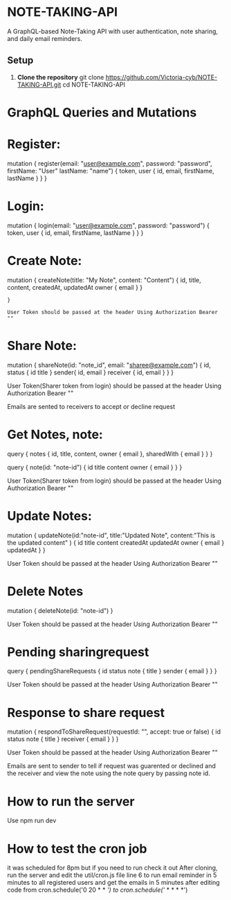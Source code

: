 # NOTE-TAKING-API

A GraphQL-based Note-Taking API with user authentication, note sharing, and daily email reminders.

## Setup

1. **Clone the repository**
   git clone https://github.com/Victoria-cyb/NOTE-TAKING-API.git
   cd NOTE-TAKING-API



# GraphQL Queries and Mutations

# Register: 
mutation { register(email: "user@example.com", password: "password", firstName: "User" lastName: "name") { token, user { id, email, firstName, lastName
} } }

# Login: 
mutation { login(email: "user@example.com", password: "password") { token, user { id, email, firstName, lastName } } }

# Create Note: 
mutation { createNote(title: "My Note", content: "Content") { id, title, content,  createdAt,
    updatedAt 
    owner {
      email
      }
     }

    }

    User Token should be passed at the header Using Authorization Bearer ""

# Share Note: 
mutation { shareNote(id: "note_id", email: "sharee@example.com") { id, status { id title } sender{
  id, email
}
receiver {
  id, email
} } }

 User Token(Sharer token from login) should be passed at the header Using Authorization Bearer ""

 Emails are sented to receivers to accept or decline request


# Get Notes, note: 
query { notes { id, title, content, owner { email }, sharedWith { email } } }

query {
  note(id: "note-id") {
    id
    title
    content
    owner {
      email
    }
  }
}


User Token(Sharer token from login) should be passed at the header Using Authorization Bearer ""

# Update Notes:
mutation {
  updateNote(id:"note-id", title:"Updated Note", content:"This is the updated content" ) {
    id
    title
    content
    createdAt
    updatedAt
    owner {
      email
    }
    updatedAt
  }
}

User Token should be passed at the header Using Authorization Bearer ""


# Delete Notes
mutation {
  deleteNote(id: "note-id") 
}

User Token should be passed at the header Using Authorization Bearer ""


# Pending sharingrequest
query {
  pendingShareRequests {
    id
    status
    note {
      title
    }
    sender {
      email
    }
  }
}


User Token should be passed at the header Using Authorization Bearer ""


# Response to share request
mutation {
  respondToShareRequest(requestId: "", accept: true or false) {
    id
    status
    note {
      title
    }
    receiver {
      email
    }
  }
}

User Token should be passed at the header Using Authorization Bearer ""


Emails are sent to sender to tell if request was guarented or declined and the receiver and view the note using the note query by passing note id. 



# How to run the server
Use npm run dev


# How to test the cron job
it was scheduled for 8pm but if you need to run check it out 
After cloning, run the server and edit the util/cron.js file line 6 to run email reminder in 5 minutes to all registered users and get the emails in 5 minutes after editing code from  cron.schedule('0 20 * * *') to   cron.schedule('* * * * *')

